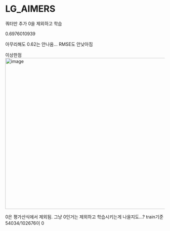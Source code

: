 # LG_AIMERS


쿼터만 추가
0을 제외하고 학습

0.6976010939

아무리해도 0.62는 안나옴...
RMSE도 안낮아짐

이상한점
<img width="988" height="476" alt="image" src="https://github.com/user-attachments/assets/037a15c5-ca67-433d-a6c4-c056278c1558" />

0은 평가산식에서 제외됨. 그냥 0인거는 제외하고 학습시키는게 나을지도...?
train기준 54034/102676이 0





